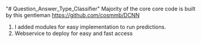 "# Question_Answer_Type_Classifier" 
Majority of the core core code is built by this gentleman https://github.com/cosmmb/DCNN
1. I added modules for easy implementation to run predictions.
2. Webservice to deploy for easy and fast access
